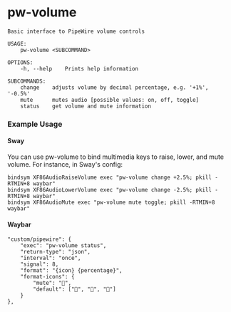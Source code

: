 # pw-volume

```
Basic interface to PipeWire volume controls

USAGE:
    pw-volume <SUBCOMMAND>

OPTIONS:
    -h, --help    Prints help information

SUBCOMMANDS:
    change    adjusts volume by decimal percentage, e.g. '+1%', '-0.5%'
    mute      mutes audio [possible values: on, off, toggle]
    status    get volume and mute information
```

### Example Usage
#### Sway
You can use pw-volume to bind multimedia keys to raise, lower, and mute volume.
For instance, in Sway's config:

```
bindsym XF86AudioRaiseVolume exec "pw-volume change +2.5%; pkill -RTMIN+8 waybar"
bindsym XF86AudioLowerVolume exec "pw-volume change -2.5%; pkill -RTMIN+8 waybar"
bindsym XF86AudioMute exec "pw-volume mute toggle; pkill -RTMIN+8 waybar"
```
#### Waybar
```
"custom/pipewire": {
    "exec": "pw-volume status",
    "return-type": "json",
    "interval": "once",
    "signal": 8,
    "format": "{icon} {percentage}",
    "format-icons": {
        "mute": "",
        "default": ["󰕿", "󰖀", "󰕾"]
    }
},
```

